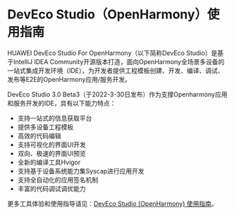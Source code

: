 # DevEco Studio（OpenHarmony）使用指南



HUAWEI DevEco Studio For OpenHarmony（以下简称DevEco Studio）是基于IntelliJ IDEA Community开源版本打造，面向OpenHarmony全场景多设备的一站式集成开发环境（IDE），为开发者提供工程模板创建、开发、编译、调试、发布等E2E的OpenHarmony应用/服务开发。

DevEco Studio 3.0 Beta3（于2022-3-30日发布）作为支撑Openharmony应用和服务开发的IDE，具有以下能力特点：

- 支持一站式的信息获取平台
- 提供多设备工程模板
- 高效的代码编辑
- 支持可视化的界面UI开发
- 双向、极速的界面UI预览
- 全新的编译工具Hvigor
- 支持基于设备系统能力集Syscap进行应用开发
- 支持全自动化的应用签名机制
- 丰富的代码调试调优能力

更多工具体验和使用指导请见：[DevEco Studio (OpenHarmony) 使用指南](https://developer.harmonyos.com/cn/docs/documentation/doc-guides/ohos-deveco-studio-overview-0000001263280421)。

